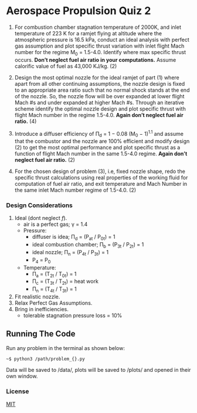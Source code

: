 # Aerospace Propulsion Quiz 2

1) For combustion chamber stagnation temperature of 2000K, and inlet temperature of 223 K for a ramjet flying at altitude where the atmospheric pressure is 16.5 kPa, conduct an ideal analysis with perfect gas assumption and plot specific thrust variation with inlet flight Mach number for the regime M<sub>0</sub> = 1.5\-4.0.  Identify where max specific thrust occurs.  __**Don’t neglect fuel air ratio in your computations.**__  Assume calorific value of fuel as 43,000 KJ/kg.    \(2\)

2) Design the most optimal nozzle for the ideal ramjet of part \(1\) where apart from all other continuing assumptions, the nozzle design is fixed to an appropriate area ratio such that no normal shock stands at the end of the nozzle.  So, the nozzle flow will be over expanded at lower flight Mach \#s and under expanded at higher Mach \#s.  Through an iterative scheme identify the optimal nozzle design and plot specific thrust with flight Mach number in the regime 1.5\-4.0.  __**Again don’t neglect fuel air ratio.**__    \(4\)

3) Introduce a diffuser efficiency of &Pi;<sub>d</sub> = 1 − 0.08  (M<sub>0</sub> − 1)<sup>1.1</sup> and assume that the combustor and the nozzle are 100\% efficient and modify design \(2\) to get the most optimal performance and plot specific thrust as a function of flight Mach number in the same 1.5\-4.0 regime.  __**Again don’t neglect fuel air ratio.**__    \(2\)

4) For the chosen design of problem \(3\), i.e, fixed nozzle shape, redo the specific thrust calculations using real properties of the working fluid for computation of fuel air ratio, and exit temperature and Mach Number in the same inlet Mach number regime of 1.5\-4.0.    \(2\)



### Design Considerations

1. Ideal (dont neglect *f*).
    * air is a perfect gas; &gamma; = 1.4
    * Pressure:
      * diffuser is idea; &Pi;<sub>d</sub> = (P<sub>at</sub> / P<sub>0t</sub>) = 1
      * ideal combustion chamber; &Pi;<sub>b</sub> = (P<sub>3t</sub> / P<sub>2t</sub>) = 1
      * ideal nozzle; &Pi;<sub>n</sub> = (P<sub>4t</sub> / P<sub>3t</sub>) = 1
      * P<sub>4</sub> = P<sub>0</sub>
    * Temperature:
      * &Pi;<sub>a</sub> = (T<sub>2t</sub> / T<sub>0t</sub>) = 1
      * &Pi;<sub>c</sub> = (T<sub>3t</sub> / T<sub>2t</sub>) = heat work
      * &Pi;<sub>n</sub> = (T<sub>4t</sub> / T<sub>3t</sub>) = 1
2. Fit realistic nozzle.
3. Relax Perfect Gas Assumptions.
4. Bring in inefficiencies.
    * tolerable stagnation pressure loss = 10\%


## Running The Code

Run any problem in the terminal as shown below:

`~$ python3 /path/problem_{}.py`

Data will be saved to /data/, plots will be saved to /plots/ and opened in their own window.


### License

[MIT](https://choosealicense.com/licenses/mit/)
